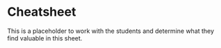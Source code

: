 # Cheatsheet
This is a placeholder to work with the students and determine what they find valuable in this sheet. 